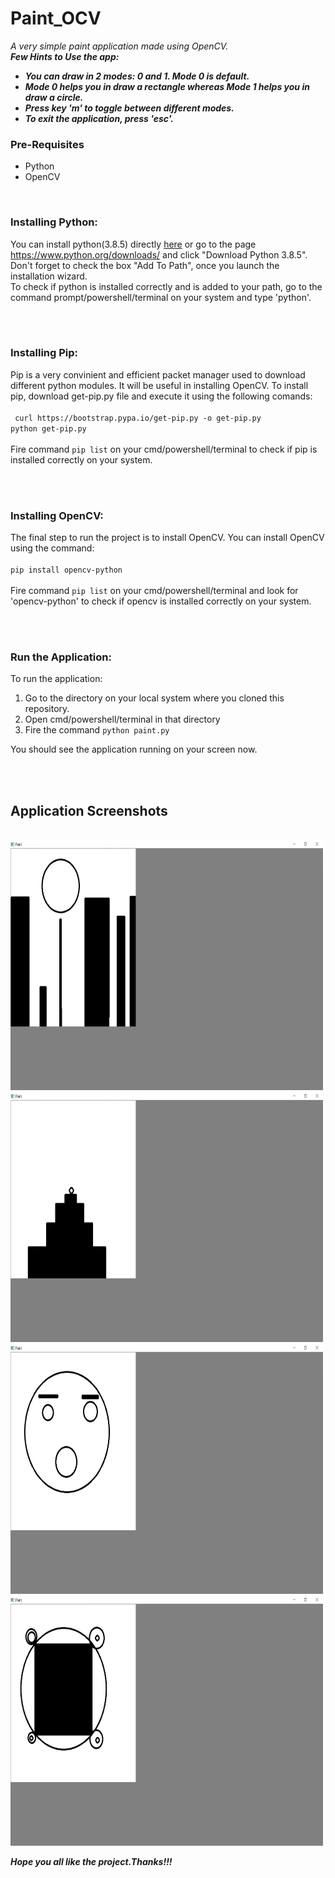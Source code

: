 # Paint_OCV
<em>A very simple paint application made using OpenCV.</em>
<br>
<b><em>Few Hints to Use the app:
<ul>
  <li>You can draw in 2 modes: 0 and 1. Mode 0 is default.</li>
  <li>Mode 0 helps you in draw a rectangle whereas Mode 1 helps you in draw a circle.</li>
  <li>Press key 'm' to toggle between different modes.</li>
  <li>To exit the application, press 'esc'.</li>
 </ul></b></em>
 
 <h3>Pre-Requisites</h3>
 <ul>
 <li>Python</li>
 <li>OpenCV</li>
 </ul>
 
 <br>
 
 <h3>Installing Python:</h3>
 You can install python(3.8.5) directly <a href="https://www.python.org/ftp/python/3.8.5/python-3.8.5.exe">here</a> or go to the page <a href="https://www.python.org/downloads/">https://www.python.org/downloads/</a> 
 and click "Download Python 3.8.5". Don't forget to check the box "Add To Path", once you launch the installation wizard. 
 <br>
 To check if python is installed correctly and is added to your path, go to the command prompt/powershell/terminal on your system and type 'python'.
 
 <br><br>
 
 <h3>Installing Pip:</h3>
 Pip is a very convinient and efficient packet manager used to download different python modules. It will be useful in installing OpenCV. 
 To install pip, download get-pip.py file and execute it using the following comands: <br><br><code> curl https://bootstrap.pypa.io/get-pip.py -o get-pip.py </code><br>
 <code>python get-pip.py</code></br><br>Fire command <code>pip list</code> on your cmd/powershell/terminal to check if pip is installed correctly on your system.
 
 <br><br>
 
 <h3>Installing OpenCV:</h3>
 The final step to run the project is to install OpenCV. You can install OpenCV using the command: <br><br><code>pip install opencv-python</code></br><br>Fire command <code>pip list</code>
 on your cmd/powershell/terminal and look for 'opencv-python' to check if opencv is installed correctly on your system.
 
 <br><br>
 
 <h3>Run the Application:</h3>
  To run the application:
 <ol>
  <li> Go to the directory on your local system where you cloned this repository.</li>
  <li> Open cmd/powershell/terminal in that directory</li>
  <li> Fire the command <code>python paint.py</code></li>
 </ol>
  You should see the application running on your screen now.
 
 <br><br>
 
 
 <h2>Application Screenshots</h2>
 <br>
 
 <img src="https://github.com/adityamd/Paint_OCV/blob/master/Screenshots/city.png" height=400px width=500px>
 
 <img src="https://github.com/adityamd/Paint_OCV/blob/master/Screenshots/cake.png" height=400px width=500px>
 
 <img src="https://github.com/adityamd/Paint_OCV/blob/master/Screenshots/face.png" height=400px width=500px>
 
 <img src="https://github.com/adityamd/Paint_OCV/blob/master/Screenshots/pattern.png" height=400px width=500px>
 
 <b><em>Hope you all like the project.Thanks!!!</em></b>
